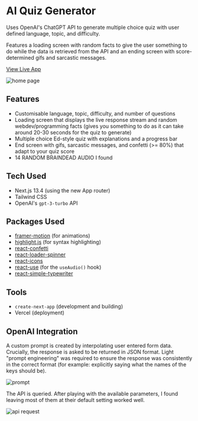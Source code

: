 # AI Quiz Generator

Uses OpenAI's ChatGPT API to generate multiple choice quiz with user defined language, topic, and difficulty.

Features a loading screen with random facts to give the user something to do while the data is retrieved from the API and an ending screen with score-determined gifs and sarcastic messages.

[View Live App](https://ai-quiz-generator-next.vercel.app/)

![home page](./docs/images/home-page.jpg)

## Features
- Customisable language, topic, difficulty, and number of questions
- Loading screen that displays the live response stream and random webdev/programming facts (gives you something to do as it can take around 20-30 seconds for the quiz to generate)
- Multiple choice Ed-style quiz with explanations and a progress bar
- End screen with gifs, sarcastic messages, and confetti (>= 80%) that adapt to your quiz score
- 14 RANDOM BRAINDEAD AUDIO I found

## Tech Used

- Next.js 13.4 (using the new App router)
- Tailwind CSS
- OpenAI's `gpt-3-turbo` API

## Packages Used
- [framer-motion](https://www.framer.com/motion/) (for animations)
- [highlight.js](https://www.npmjs.com/package/highlight.js) (for syntax highlighting)
- [react-confetti](https://www.npmjs.com/package/react-confetti)
- [react-loader-spinner](https://www.npmjs.com/package/react-loader-spinner)
- [react-icons](https://react-icons.github.io/react-icons/)
- [react-use](https://github.com/streamich/react-use) (for the `useAudio()` hook)
- [react-simple-typewriter](https://www.npmjs.com/package/react-simple-typewriter)

## Tools ##
- `create-next-app` (development and building)
- Vercel (deployment)

## OpenAI Integration

A custom prompt is created by interpolating user entered form data. Crucially, the response is asked to be returned in JSON format. Light "prompt engineering" was required to ensure the response was consistently in the correct format (for example: explicitly saying what the names of the keys should be).

![prompt](./docs/images/prompt.jpg)

The API is queried. After playing with the available parameters, I found leaving most of them at their default setting worked well.

![api request](./docs/images/api-request.jpg)
